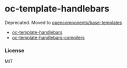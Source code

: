 oc-template-handlebars
======================

Deprecated. Moved to [opencomponents/base-templates](https://github.com/opencomponents/base-templates)

* [oc-template-handlebars](https://github.com/opencomponents/base-templates/tree/master/packages/oc-template-handlebars)
* [oc-template-handlebars-compilers](https://github.com/opencomponents/base-templates/tree/master/packages/oc-template-handlebars-compilers)

### License
MIT
